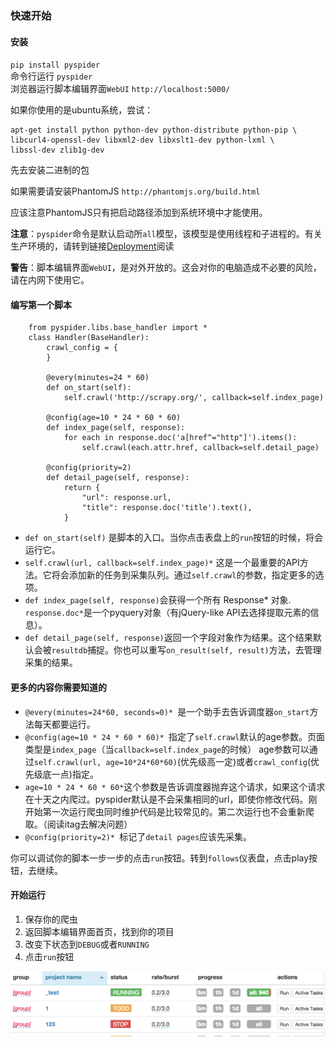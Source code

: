 ### 快速开始

#### 安装
`pip install pyspider`   
命令行运行 `pyspider`    
浏览器运行脚本编辑界面`WebUI` `http://localhost:5000/`

如果你使用的是ubuntu系统，尝试：

    apt-get install python python-dev python-distribute python-pip \
    libcurl4-openssl-dev libxml2-dev libxslt1-dev python-lxml \
    libssl-dev zlib1g-dev
先去安装二进制的包

如果需要请安装PhantomJS
`http://phantomjs.org/build.html`

应该注意PhantomJS只有把启动路径添加到系统环境中才能使用。

**注意**：`pyspider`命令是默认启动所`all`模型，该模型是使用线程和子进程的。有关生产环境的，请转到链接[Deployment](http://docs.pyspider.org/en/latest/Deployment/)阅读

**警告**：脚本编辑界面`WebUI`，是对外开放的。这会对你的电脑造成不必要的风险，请在内网下使用它。

#### 编写第一个脚本
```
    from pyspider.libs.base_handler import *
    class Handler(BaseHandler):
        crawl_config = {
        }
    
        @every(minutes=24 * 60)
        def on_start(self):
            self.crawl('http://scrapy.org/', callback=self.index_page)
    
        @config(age=10 * 24 * 60 * 60)
        def index_page(self, response):
            for each in response.doc('a[href^="http"]').items():
                self.crawl(each.attr.href, callback=self.detail_page)
    
        @config(priority=2)
        def detail_page(self, response):
            return {
                "url": response.url,
                "title": response.doc('title').text(),
            }
```
* `def on_start(self)` 是脚本的入口。当你点击表盘上的`run`按钮的时候，将会运行它。
* `self.crawl(url, callback=self.index_page)*` 这是一个最重要的API方法。它将会添加新的任务到采集队列。通过`self.crawl`的参数，指定更多的选项。     
* `def index_page(self, response)`会获得一个所有 Response* 对象. `response.doc*`是一个pyquery对象（有jQuery-like API去选择提取元素的信息）。
* `def detail_page(self, response)`返回一个字段对象作为结果。这个结果默认会被`resultdb`捕捉。你也可以重写`on_result(self, result)`方法，去管理采集的结果。

#### 更多的内容你需要知道的

* `@every(minutes=24*60, seconds=0)* `是一个助手去告诉调度器`on_start`方法每天都要运行。
* `@config(age=10 * 24 * 60 * 60)* `指定了`self.crawl`默认的age参数。页面类型是`index_page`（当`callback=self.index_page`的时候）
age参数可以通过`self.crawl(url, age=10*24*60*60)`(优先级高一定)或者`crawl_config`(优先级底一点)指定。
* `age=10 * 24 * 60 * 60*`这个参数是告诉调度器抛弃这个请求，如果这个请求在十天之内爬过。pyspider默认是不会采集相同的url，即使你修改代码。刚开始第一次运行爬虫同时维护代码是比较常见的。第二次运行也不会重新爬取。（阅读itag去解决问题）
* `@config(priority=2)* `标记了`detail pages`应该先采集。

你可以调试你的脚本一步一步的点击`run`按钮。转到`follows`仪表盘，点击play按钮，去继续。

#### 开始运行
1. 保存你的爬虫
2. 返回脚本编辑界面首页，找到你的项目
3. 改变下状态到`DEBUG`或者`RUNNING`
4. 点击`run`按钮

![主页图片](index_page.png)

